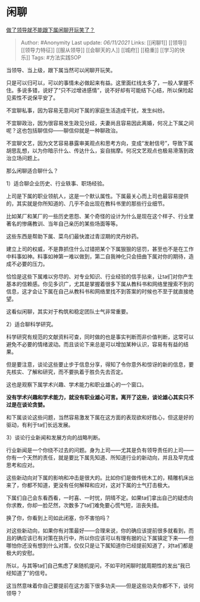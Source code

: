 # 闲聊
[做了领导就不能跟下属闲聊开玩笑了？](https://www.zhihu.com/question/21377378/answer/2201428112)

> Author: #Anonymity 
Last update: *06/11/2021* 
Links: [[闲聊1]] [[领导]] [[领导力特征]] [[服从领导]] [[会聊天的人]] [[城府]] [[稳重]] [[学习的快乐]]
Tags:  #方法实践SOP  
  
当领导、当上级，跟下属当然可以闲聊开玩笑。

只是可以归可以，可以的事情未必做起来有益。这里面红线太多了，一般人掌握不住。多说多错，说好了“只不过增进感情”，说不好却有可能结下心结，所以保险起见索性不说保平安了。

不宜聊私事，因为容易无意间对下属的家庭生活造成干扰，发生纠纷。

不宜聊政治，因为很容易发生政见分歧，夫妻尚且容易因此离婚，何况上下属之间呢？这也包括聊信仰——聊信仰就是一种聊政治。

不宜聊文艺，因为文艺容易暴露审美观点和思考方向，变成“发射信号”，导致下属胡思乱想，以为你暗示什么、传达什么，妄自揣摩。何况文艺观点也极易滑落到政治立场问题上。

那么闲聊适合聊什么？

1）适合聊企业历史、行业轶事、职场经验。

上司是下属的职业领航人，这是一个默认属性。下属最关心而上司也最容易提供的，其实就是你所知道的、几乎不会出现在教科书里的那些行业细节。

比如某厂和某厂的一些历史恩怨、某个奇怪的设计为什么是现在这个样子、行业里著名的惨痛教训、当年自己亲历的某些场面等等。

这些东西是帮助下属、菜鸟们最快渡过青涩期的灵丹妙药。

建立上司的权威，不是靠抓住什么过错把某个下属狠狠的惩罚，甚至也不是在工作中料事如神。料事如神第一难以做到，第二自我神化只会扭曲下属对你的期待，造成不必要的压力。

恰恰是这些下属难以穷尽的、对专业知识、行业经验的信手拈来，让ta们对你产生基本的信赖感。你见多识广，尤其是掌握着很多下属从教科书和网络里搜索不到的信息，这才会让下属在自己从教科书和网络里找不到答案的时候也不至于就直接绝望。

这看似闲聊，其实对于构筑和稳定团队士气非常重要。

  

2）适合聊科学研究。

科学研究有规范的文献资料可查，同时做的也是事实判断而非价值判断，这常可以避免不必要的情绪波动。而且谈论下来总是可以增加某种认识，容易有有益的结果。

但是要注意，谈论这些要止步于信息分享，得知了令你意外和惊讶的新的信息，要先核实、了解和研究，而不要执着于胜负先去否定。

这也是观察下属学术兴趣、学术能力和职业雄心的一个窗口。

**没有学术兴趣和学术能力，就没有职业雄心可言。离开了这些，谈论雄心其实只不过是在谈论贪婪。**

和下属谈论这些问题，当然容易激发下属在这方面的表现欲和好胜心，但这是好的驱动，有利于ta们长远发展。

  

3）谈论行业新闻和发展方向的战略判断。

行业新闻是一个你绕不过去的问题。身为上司——尤其是负有领导责任的上司——你有一个天然的责任，就是要比下属先知道、所知道行业的新动向，并且及早完成思考和应对。

这些新动向对下属的影响和冲击是很大的。比如你们是做传统木工的，精雕机床出来了，你都不知道，更没有任何解释和应对，这对下属的士气打击极大。

下属们自己会东看西看，一时喜、一时忧，阴晴不定。如果ta们拿出自己的疑虑向你求教，你却一脸茫然，次数多了ta们难免要心慌气短，沮丧失措。

换了你，你看到上司如此闭塞，你不害怕吗？

对这些新动向，如果你有对策最好——合理来说，你的确应该提前很多就看到，而且的确应该已有对策在执行中，所以你应该可以有理有据的让下属镇定下来——但哪怕你还没有想到什么对策，仅仅只是让下属知道你已经提前知道了，对ta们都是极大的安慰。

所以，与其等ta们自己焦虑了来随机提问，不如平时闲聊时就周期性的发出“我已经知道了”的信号。

这当然意味着你自己要提前在这方面下很多功夫——但是这些功夫你都不下，谈何领导？